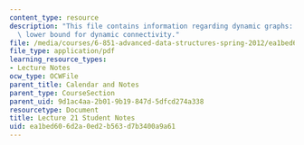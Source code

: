 ```yaml
---
content_type: resource
description: "This file contains information regarding dynamic graphs: \u03A9(lg n)\
  \ lower bound for dynamic connectivity."
file: /media/courses/6-851-advanced-data-structures-spring-2012/ea1bed606d2a0ed2b563d7b3400a9a61_MIT6_851S12_L21.pdf
file_type: application/pdf
learning_resource_types:
- Lecture Notes
ocw_type: OCWFile
parent_title: Calendar and Notes
parent_type: CourseSection
parent_uid: 9d1ac4aa-2b01-9b19-847d-5dfcd274a338
resourcetype: Document
title: Lecture 21 Student Notes
uid: ea1bed60-6d2a-0ed2-b563-d7b3400a9a61
---
```


